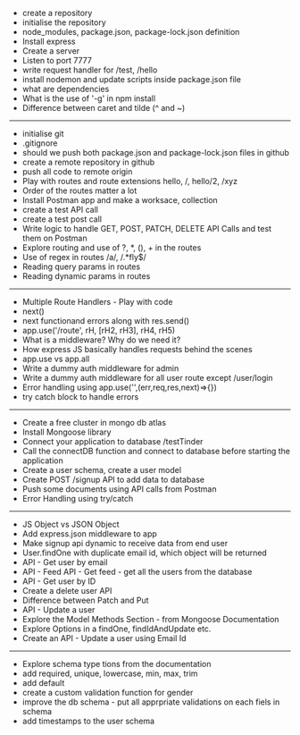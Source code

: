 - create a repository
- initialise the repository
- node_modules, package.json, package-lock.json definition
- Install express
- Create a server
- Listen to port 7777
- write request handler for /test, /hello
- install nodemon and update scripts inside package.json file
- what are dependencies
- What is the use of '-g' in npm install
- Difference between caret and tilde (^ and ~)
------
- initialise git
- .gitignore
- should we push both package.json and package-lock.json files in github
- create a remote repository in github
- push all code to remote origin
- Play with routes and route extensions hello, /, hello/2, /xyz
- Order of the routes matter a lot
- Install Postman app and make a worksace, collection
- create a test API call
- create a test post call
- Write logic to handle GET, POST, PATCH, DELETE API Calls and test them on Postman
- Explore routing and use of ?, *, (), + in the routes
- Use of regex in routes /a/, /.*fly$/
- Reading query params in routes
- Reading dynamic params in routes
-------
- Multiple Route Handlers - Play with code
- next()
- next functionand errors along with res.send()
- app.use('/route', rH, [rH2, rH3], rH4, rH5)
- What is a middleware? Why do we need it?
- How express JS basically handles requests behind the scenes
- app.use vs app.all
- Write a dummy auth middleware for admin
- Write a dummy auth middleware for all user route except /user/login
- Error handling using app.use('',(err,req,res,next)=>{})
- try catch block to handle errors
-------
- Create a free cluster in mongo db atlas
- Install Mongoose library
- Connect your application to database <connectionURL>/testTinder
- Call the connectDB function and connect to database before starting the application
- Create a user schema, create a user model
- Create POST /signup API to add data to database
- Push some documents using API calls from Postman
- Error Handling using try/catch 
-----
- JS Object vs JSON Object
- Add express.json middleware to app
- Make signup api dynamic to receive data from end user
- User.findOne with duplicate email id, which object will be returned
- API - Get user by email
- API - Feed API - Get feed - get all the users from the database
- API - Get user by ID
- Create a delete user API
- Difference between Patch and Put
- API - Update a user
- Explore the Model Methods Section - from Mongoose Documentation
- Explore Options in a findOne, findIdAndUpdate etc. 
- Create an API - Update a user using Email Id
----------------
- Explore schema type tions from the documentation
- add required, unique, lowercase, min, max, trim
- add default
- create a custom validation function for gender
- improve the db schema - put all apprpriate validations on each fiels in schema
- add timestamps to the user schema
